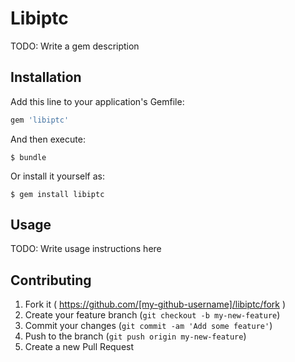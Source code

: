 # Libiptc

TODO: Write a gem description

## Installation

Add this line to your application's Gemfile:

```ruby
gem 'libiptc'
```

And then execute:

    $ bundle

Or install it yourself as:

    $ gem install libiptc

## Usage

TODO: Write usage instructions here

## Contributing

1. Fork it ( https://github.com/[my-github-username]/libiptc/fork )
2. Create your feature branch (`git checkout -b my-new-feature`)
3. Commit your changes (`git commit -am 'Add some feature'`)
4. Push to the branch (`git push origin my-new-feature`)
5. Create a new Pull Request
